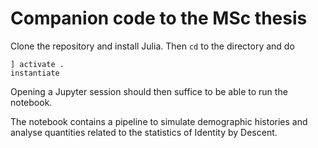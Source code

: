 # Companion code to the MSc thesis

Clone the repository and install Julia. Then `cd` to the directory and do
```
] activate .
instantiate
```
Opening a Jupyter session should then suffice to be able to run the notebook.

The notebook contains a pipeline to simulate demographic histories and analyse quantities
related to the statistics of Identity by Descent.
